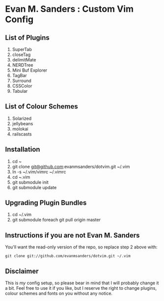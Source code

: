 # Evan M. Sanders : Custom Vim Config

## List of Plugins

1. SuperTab
2. closeTag
3. delimitMate
4. NERDTree
5. Mini Buf Explorer
6. TagBar
7. Surround
8. CSSColor
9. Tabular

## List of Colour Schemes

1. Solarized
2. jellybeans
3. molokai
4. railscasts

## Installation

1. cd ~
2. git clone git@github.com:evanmsanders/dotvim.git ~/.vim
3. ln -s ~/.vim/vimrc ~/.vimrc
4. cd ~.vim
5. git submodule init
6. git submodule update

## Upgrading Plugin Bundles

1. cd ~/.vim
2. git submodule foreach git pull origin master

## Instructions if you are not Evan M. Sanders

You'll want the read-only version of the repo, so replace step 2 above with:

```
git clone git://github.com/evanmsanders/dotvim.git ~/.vim
```

## Disclaimer

This is _my_ config setup, so please bear in mind that I will probably change it a bit. Feel free to use it if you like, but I reserve the right to change plugins, colour schemes and fonts on you without any notice.
